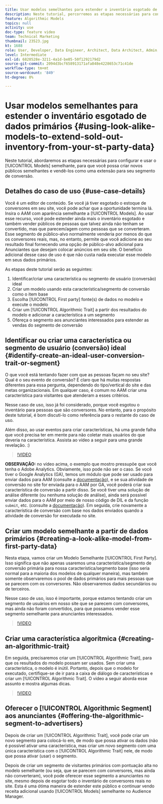 ```yaml
---
title: Usar modelos semelhantes para estender o inventário esgotado de dados primários
description: Neste tutorial, percorremos as etapas necessárias para configurar e usar modelos semelhantes, para que você possa criar novos públicos semelhantes e vendê-los como uma extensão para seu segmento de conversão.
feature: Algorithmic Models
topics: null
activity: use
doc-type: feature video
team: Technical Marketing
thumbnail: 23523.jpg
kt: 1688
role: User, Developer, Data Engineer, Architect, Data Architect, Admin, Leader
level: Intermediate
exl-id: 6820528e-3211-4a1d-be05-50f1292179d2
source-git-commit: 2094d3bcf658913171afa848e4228653c71c41de
workflow-type: tm+mt
source-wordcount: '849'
ht-degree: 0%

---
```


# Usar modelos semelhantes para estender o inventário esgotado de dados primários {#using-look-alike-models-to-extend-sold-out-inventory-from-your-st-party-data}

Neste tutorial, abordaremos as etapas necessárias para configurar e usar o [!UICONTROL Models] semelhante, para que você possa criar novos públicos semelhantes e vendê-los como uma extensão para seu segmento de conversão.

## Detalhes do caso de uso {#use-case-details}

Você é um editor de conteúdo. Se você já tiver esgotado o estoque de conversores em seu site, você pode achar que a oportunidade termina lá. Insira o AAM com aparência semelhante a [!UICONTROL Models]. Ao usar esse recurso, você pode estender ainda mais o inventário esgotado e também vender públicos de pessoas que talvez ainda não tenham se convertido, mas que parecem/agem como pessoas que se converteram. Esse segmento de público-alvo normalmente venderia por menos do que os conversores reais, mas, no entanto, permite que você adicione ao seu resultado final fornecendo uma opção de público-alvo adicional para Anunciantes que desejam colocar anúncios em seu site. O benefício adicional desse caso de uso é que não custa nada executar esse modelo em seus dados primários.

As etapas deste tutorial serão as seguintes:

1. Identificar/criar uma característica ou segmento de usuário (conversão) ideal
1. Criar um modelo usando esta característica/segmento de conversão como o item base
1. Escolha [!UICONTROL First party] fonte(s) de dados no modelo e execute o modelo
1. Criar um [!UICONTROL Algorithmic Trait] a partir dos resultados do modelo e adicionar a característica a um segmento
1. Ofereça o segmento aos anunciantes interessados para estender as vendas do segmento de conversão

## Identificar ou criar uma característica ou segmento de usuário (conversão) ideal {#identify-create-an-ideal-user-conversion-trait-or-segment}

O que você está tentando fazer com que as pessoas façam no seu site? Qual é o seu evento de conversão? É claro que há muitas respostas diferentes para essa pergunta, dependendo do tipo/vertical do site e das metas organizacionais. Em qualquer caso, é comum no AAM criar uma característica para visitantes que atenderam a esses critérios.

Nesse caso de uso, isso já foi considerado, porque você esgotou o inventário para pessoas que são conversores. No entanto, para o propósito deste tutorial, é bom discuti-lo como referência para o restante do caso de uso.

Além disso, ao usar eventos para criar características, há uma grande falha que você precisa ter em mente para não coletar mais usuários do que deveria na característica. Assista ao vídeo a seguir para uma grande revelação. :)

>[!VIDEO](https://video.tv.adobe.com/v/23431/?quality=12)

**OBSERVAÇÃO:** no vídeo acima, o exemplo que mostro pressupõe que você tenha o Adobe Analytics. Obviamente, isso pode não ser o caso. Se você tiver o Google Analytics (GA), temos um módulo que pode ser usado para enviar dados para AAM (consulte a [documentação](https://experienceleague.adobe.com/docs/audience-manager/user-guide/dil-api/dil-overview.html)), e se sua atividade de conversão no site for enviada para o AAM por GA, você poderá criar sua característica de conversão a partir disso. Se você tiver uma solução de análise diferente (ou nenhuma solução de análise), ainda será possível enviar dados para o AAM por meio de nosso código de DIL e da função `submit`, etc. (consulte a [documentação](https://experienceleague.adobe.com/docs/audience-manager/user-guide/dil-api/dil-modules.html)). Em seguida, crie novamente a característica de conversão com base nos dados enviados quando a atividade de conversão for executada no site.

## Criar um modelo semelhante a partir de dados primários {#creating-a-look-alike-model-from-first-party-data}

Nesta etapa, vamos criar um Modelo Semelhante [!UICONTROL First Party]. Isso significa que não apenas usaremos uma característica/segmento de conversão primária para nossa característica/segmento base (isso seria normal para a maioria dos modelos de qualquer maneira), mas também somente observaremos o pool de dados primários para mais pessoas que se parecem com os conversores. Não observaremos dados secundários ou de terceiros.

Nesse caso de uso, isso é importante, porque estamos tentando criar um segmento de usuários em nosso site que se parecem com conversores, mas ainda não foram convertidos, para que possamos vender esse segmento semelhante para anunciantes interessados.

>[!VIDEO](https://video.tv.adobe.com/v/23504/?quality-12)

## Criar uma característica algorítmica {#creating-an-algorithmic-trait}

Em seguida, precisaremos criar um [!UICONTROL Algorithmic Trait], para que os resultados do modelo possam ser usados. Sem criar uma característica, o modelo é inútil. Portanto, depois que o modelo for executado, certifique-se de ir para a caixa de diálogo de características e criar um [!UICONTROL Algorithmic Trait]. O vídeo a seguir aborda esse assunto e mostra algumas dicas.

>[!VIDEO](https://video.tv.adobe.com/v/23523/?quality=12)

## Oferecer o [!UICONTROL Algorithmic Segment] aos anunciantes {#offering-the-algorithmic-segment-to-advertisers}

Depois de criar um [!UICONTROL Algorithmic Trait], você pode criar um novo segmento para colocá-lo em, de modo que possa ativar os dados (não é possível ativar uma característica, mas criar um novo segmento com uma única característica com o [!UICONTROL Algorithmic Trait] nele, de modo que possa ativar (usar) o segmento.

Depois de criar um segmento de visitantes primários com pontuação alta no modelo semelhante (ou seja, que se parecem com conversores, mas ainda não converteram), você pode oferecer esse segmento a anunciantes no site, mesmo depois de esgotar todo o inventário de conversores reais no site. Esta é uma ótima maneira de estender este público e continuar vendo receita adicional usando [!UICONTROL Models] semelhante no Audience Manager.
